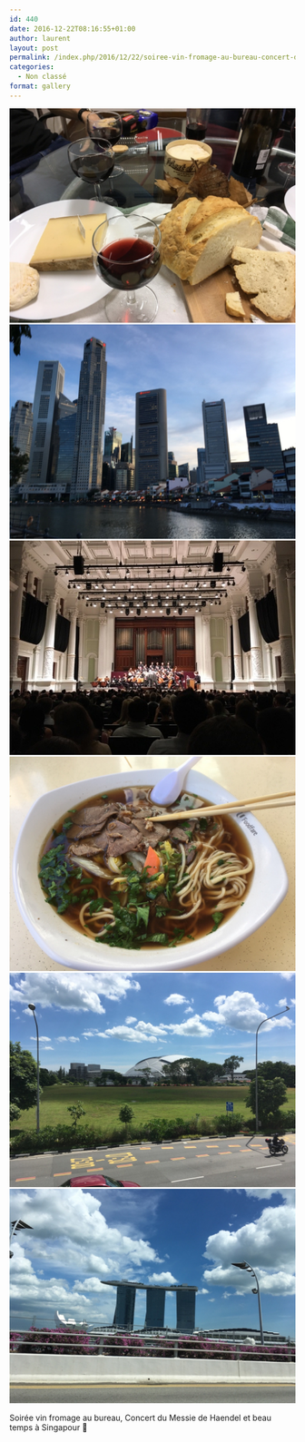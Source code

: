 ```yaml
---
id: 440
date: 2016-12-22T08:16:55+01:00
author: laurent
layout: post
permalink: /index.php/2016/12/22/soiree-vin-fromage-au-bureau-concert-du-messie-de/
categories:
  - Non classé
format: gallery
---
```

<img src="/images/2016/12/tumblr_oikv0aBKHi1uuvt0bo1_1280.jpg" />
<img src="/images/2016/12/tumblr_oikv0aBKHi1uuvt0bo2_1280.jpg" />
<img src="/images/2016/12/tumblr_oikv0aBKHi1uuvt0bo3_640.jpg" />
<img src="/images/2016/12/tumblr_oikv0aBKHi1uuvt0bo4_1280.jpg" />
<img src="/images/2016/12/tumblr_oikv0aBKHi1uuvt0bo5_1280.jpg" />
<img src="/images/2016/12/tumblr_oikv0aBKHi1uuvt0bo6_1280.jpg" />

Soirée vin fromage au bureau, Concert du Messie de Haendel et beau temps à Singapour 🙂